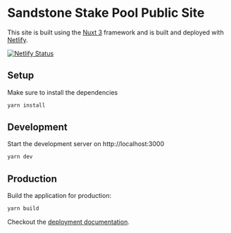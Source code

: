 # Sandstone Stake Pool Public Site

This site is built using the [Nuxt 3](https://v3.nuxtjs.org) framework and is built and deployed
with [Netlify](https://www.netlify.com/).

[![Netlify Status](https://api.netlify.com/api/v1/badges/74b0be38-d83b-4439-b98a-3f5f3fc45092/deploy-status)](https://app.netlify.com/sites/determined-mclean-dfdf5e/deploys)

## Setup

Make sure to install the dependencies

```bash
yarn install
```

## Development

Start the development server on http://localhost:3000

```bash
yarn dev
```

## Production

Build the application for production:

```bash
yarn build
```

Checkout the [deployment documentation](https://v3.nuxtjs.org/docs/deployment).